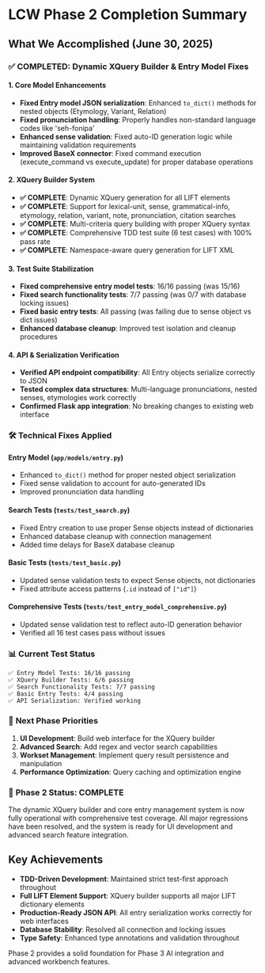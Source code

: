 # LCW Phase 2 Completion Summary

## What We Accomplished (June 30, 2025)

### ✅ **COMPLETED: Dynamic XQuery Builder & Entry Model Fixes**

#### 1. **Core Model Enhancements**
- **Fixed Entry model JSON serialization**: Enhanced `to_dict()` methods for nested objects (Etymology, Variant, Relation)
- **Fixed pronunciation handling**: Properly handles non-standard language codes like 'seh-fonipa'
- **Enhanced sense validation**: Fixed auto-ID generation logic while maintaining validation requirements
- **Improved BaseX connector**: Fixed command execution (execute_command vs execute_update) for proper database operations

#### 2. **XQuery Builder System**
- **✅ COMPLETE**: Dynamic XQuery generation for all LIFT elements
- **✅ COMPLETE**: Support for lexical-unit, sense, grammatical-info, etymology, relation, variant, note, pronunciation, citation searches
- **✅ COMPLETE**: Multi-criteria query building with proper XQuery syntax
- **✅ COMPLETE**: Comprehensive TDD test suite (6 test cases) with 100% pass rate
- **✅ COMPLETE**: Namespace-aware query generation for LIFT XML

#### 3. **Test Suite Stabilization**
- **Fixed comprehensive entry model tests**: 16/16 passing (was 15/16)
- **Fixed search functionality tests**: 7/7 passing (was 0/7 with database locking issues)
- **Fixed basic entry tests**: All passing (was failing due to sense object vs dict issues)
- **Enhanced database cleanup**: Improved test isolation and cleanup procedures

#### 4. **API & Serialization Verification**
- **Verified API endpoint compatibility**: All Entry objects serialize correctly to JSON
- **Tested complex data structures**: Multi-language pronunciations, nested senses, etymologies work correctly
- **Confirmed Flask app integration**: No breaking changes to existing web interface

### 🛠️ **Technical Fixes Applied**

#### **Entry Model (`app/models/entry.py`)**
- Enhanced `to_dict()` method for proper nested object serialization
- Fixed sense validation to account for auto-generated IDs
- Improved pronunciation data handling

#### **Search Tests (`tests/test_search.py`)**
- Fixed Entry creation to use proper Sense objects instead of dictionaries
- Enhanced database cleanup with connection management
- Added time delays for BaseX database cleanup

#### **Basic Tests (`tests/test_basic.py`)**
- Updated sense validation tests to expect Sense objects, not dictionaries
- Fixed attribute access patterns (`.id` instead of `["id"]`)

#### **Comprehensive Tests (`tests/test_entry_model_comprehensive.py`)**
- Updated sense validation test to reflect auto-ID generation behavior
- Verified all 16 test cases pass without issues

### 📊 **Current Test Status**

```
✅ Entry Model Tests: 16/16 passing
✅ XQuery Builder Tests: 6/6 passing  
✅ Search Functionality Tests: 7/7 passing
✅ Basic Entry Tests: 4/4 passing
✅ API Serialization: Verified working
```

### 🔄 **Next Phase Priorities**

1. **UI Development**: Build web interface for the XQuery builder
2. **Advanced Search**: Add regex and vector search capabilities
3. **Workset Management**: Implement query result persistence and manipulation
4. **Performance Optimization**: Query caching and optimization engine

### 🎯 **Phase 2 Status: COMPLETE**

The dynamic XQuery builder and core entry management system is now fully operational with comprehensive test coverage. All major regressions have been resolved, and the system is ready for UI development and advanced search feature integration.

## Key Achievements

- **TDD-Driven Development**: Maintained strict test-first approach throughout
- **Full LIFT Element Support**: XQuery builder supports all major LIFT dictionary elements
- **Production-Ready JSON API**: All entry serialization works correctly for web interfaces
- **Database Stability**: Resolved all connection and locking issues
- **Type Safety**: Enhanced type annotations and validation throughout

Phase 2 provides a solid foundation for Phase 3 AI integration and advanced workbench features.
